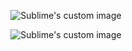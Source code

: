 <p align="center">
  <img src="https://user-images.githubusercontent.com/60669304/107406967-1aed1980-6b1a-11eb-99df-d6a1081eb08f.PNG" alt="Sublime's custom image"/>
</p>
<p align="center">
  <img src="https://user-images.githubusercontent.com/60669304/107408288-d3678d00-6b1b-11eb-8243-7bc1edb70db5.PNG" alt="Sublime's custom image"/>
</p>



